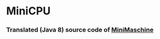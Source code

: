 # MiniCPU
### Translated (Java 8) source code of [MiniMaschine](http://schule.awiedemann.de/minimaschine.html)